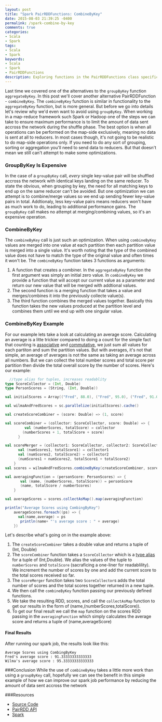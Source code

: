 ```yaml
---
layout: post
title: "Spark PairRDDFunctions: CombineByKey"
date: 2015-08-03 21:39:25 -0400
permalink: /spark-combine-by-key
comments: true
categories: 
- Scala
- Spark
tags: 
- Scala
- Spark
keywords: 
- Scala
- Spark
- PairRDDFunctions
description: Exploring functions in the PairRDDFunctions class specifically looking at alternatives to groupByKey for performance improvement
---
```

Last time we covered one of the alternatives to the `groupByKey` function `aggregateByKey`.  In this post we'll cover another alternative PairRDDFunction - `combineByKey`.  The `combineByKey` function is similar in functionality to the `aggregateByKey` function, but is more general.  But before we go into details let's review why we'd even want to avoid using `groupByKey`.  When working in a map-reduce framework such Spark or Hadoop one of the steps we can take to ensure maximum performance is to limit the amount of data sent accross the network during the shuffle phase. The best option is when all operations can be performed on the map-side exclusively, meaning no data is sent at all to reducers.  In most cases though, it's not going to be realistic to do map-side operations only. If you need to do any sort of grouping, sorting or aggregation you'll need to send data to reducers.  But that doesn't mean we still can't attempt to make some optimizations. 
<!-- more -->
### GroupByKey Is Expensive
In the case of a `groupByKey` call, *every* single key-value pair will be shuffled accross the network with identical keys landing on the same reducer.  To state the obvious, when grouping by key, the need for all matching keys to end up on the same reducer can't be avoided.  But one optimization we can attempt is to combine/merge values so we end up sending fewer key-value pairs in total.  Addtionaly, less key-value pairs means reducers won't have as much work to do, leading to additional performance gains.  The `groupByKey` call makes no attempt at merging/combining values, so it's an expensive operation.

### CombineByKey
The `combineByKey` call is just such an optimization.  When using `combineByKey` values are merged into one value at each partition then each partition value is merged into a single value.  It's worth noting that the type of the combined value does not have to match the type of the original value and often times it won't be.  The `combineByKey` function takes 3 functions as arguments:

 1.   A function that creates a combiner. In the `aggregateByKey` function the first argument was simply an initial zero value.  In `combineByKey` we provide a function that will accept our current value as a parameter and return our new value that will be merged with addtional values.
 2.   The second function is a merging function that takes a value and merges/combines it into the previously collecte value(s).
 3.   The third function combines the merged values together.  Basically this function takes the new values produced at the partition level and combines them until we end up with one singular value.

### CombineByKey Example
For our example lets take a look at calculating an average score.  Calculating an average is a litte trickier compared to doing a count for the simple fact that counting is [associative](https://en.wikipedia.org/wiki/Associative_property) and [commutative](https://en.wikipedia.org/wiki/Commutative_property), we just sum all values for each partiton and sum the partition values.  But with averages, it's not that simple, an average of averages is not the same as taking an average across all numbers.  But we can collect the total number scores and total score per partition then divide the total overall score by the number of scores.  Here's our example:
```scala CombineByKey for Averaging
  //type alias for tuples, increases readablity
type ScoreCollector = (Int, Double)
type PersonScores = (String, (Int, Double))

val initialScores = Array(("Fred", 88.0), ("Fred", 95.0), ("Fred", 91.0), ("Wilma", 93.0), ("Wilma", 95.0), ("Wilma", 98.0))

val wilmaAndFredScores = sc.parallelize(initialScores).cache()

val createScoreCombiner = (score: Double) => (1, score)

val scoreCombiner = (collector: ScoreCollector, score: Double) => {
         val (numberScores, totalScore) = collector
        (numberScores + 1, totalScore + score)
      }

val scoreMerger = (collector1: ScoreCollector, collector2: ScoreCollector) => {
      val (numScores1, totalScore1) = collector1
      val (numScores2, totalScore2) = collector2
      (numScores1 + numScores2, totalScore1 + totalScore2)
    }
val scores = wilmaAndFredScores.combineByKey(createScoreCombiner, scoreCombiner, scoreMerger)

val averagingFunction = (personScore: PersonScores) => {
       val (name, (numberScores, totalScore)) = personScore
       (name, totalScore / numberScores)
    }

val averageScores = scores.collectAsMap().map(averagingFunction)

println("Average Scores using CombingByKey")
    averageScores.foreach((ps) => {
      val(name,average) = ps
       println(name+ "'s average score : " + average)
    })
```      
Let's describe what's going on in the example above:

1.   The `createScoreCombiner` takes a double value and returns a tuple of (Int, Double)
2.   The `scoreCombiner` function takes a `ScoreCollector` which is a [type alias](http://www.scala-lang.org/files/archive/spec/2.11/04-basic-declarations-and-definitions.html#type-declarations-and-type-aliases) for a tuple of (Int,Double). We alias the values of the tuple to `numberScores` and `totalScore` (sacraficing a one-liner for readablility). We increment the number of scores by one and add the current score to the total scores received so far.
3. The `scoreMerger` function takes two `ScoreCollector`s adds the total number of scores and the total scores together returned in a new tuple.
4.    We then call the `combineByKey` function passing our previously defined functions.
5.    We take the resulting RDD, scores, and call the `collectAsMap` function to get our results in the form of (name,(numberScores,totalScore)).
6.    To get our final result we call the `map` function on the scores RDD passing in the `averagingFunction` which simply calculates the average score and returns a tuple of (name,averageScore) 

#### Final Results
After running our spark job, the results look like this:
```text Results
Average Scores using CombingByKey
Fred's average score : 91.33333333333333
Wilma's average score : 95.33333333333333
```  
###Conclusion
While the use of `combineByKey` takes a little more work than using a `groupByKey` call, hopefully we can see the benefit in this simple example of how we can improve our spark job performance by reducing the amount of data sent accross the network

###Resources
*   [Source Code](https://gist.github.com/bbejeck/d3f458b6ec26c23848cd)
*   [PairRDD API](http://spark.apache.org/docs/latest/api/scala/index.html#org.apache.spark.rdd.PairRDDFunctions)
*   [Spark](http://spark.apache.org/docs/latest/index.html)

